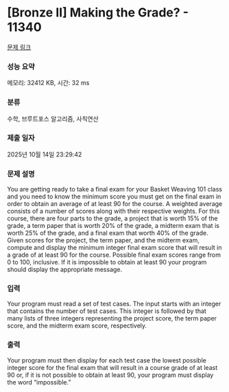 # [Bronze II] Making the Grade? - 11340 

[문제 링크](https://www.acmicpc.net/problem/11340) 

### 성능 요약

메모리: 32412 KB, 시간: 32 ms

### 분류

수학, 브루트포스 알고리즘, 사칙연산

### 제출 일자

2025년 10월 14일 23:29:42

### 문제 설명

<p>You are getting ready to take a final exam for your Basket Weaving 101 class and you need to know the minimum score you must get on the final exam in order to obtain an average of at least 90 for the course. A weighted average consists of a number of scores along with their respective weights. For this course, there are four parts to the grade, a project that is worth 15% of the grade, a term paper that is worth 20% of the grade, a midterm exam that is worth 25% of the grade, and a final exam that worth 40% of the grade. Given scores for the project, the term paper, and the midterm exam, compute and display the minimum integer final exam score that will result in a grade of at least 90 for the course. Possible final exam scores range from 0 to 100, inclusive. If it is impossible to obtain at least 90 your program should display the appropriate message.</p>

### 입력 

 <p>Your program must read a set of test cases. The input starts with an integer that contains the number of test cases. This integer is followed by that many lists of three integers representing the project score, the term paper score, and the midterm exam score, respectively.</p>

### 출력 

 <p>Your program must then display for each test case the lowest possible integer score for the final exam that will result in a course grade of at least 90 or, if it is not possible to obtain at least 90, your program must display the word “impossible.”</p>

